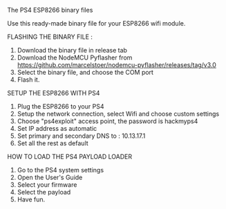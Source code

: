 The PS4 ESP8266 binary files 

Use this ready-made binary file for your ESP8266 wifi module.

FLASHING THE BINARY FILE :

1. Download the binary file in release tab
2. Download the NodeMCU Pyflasher from 
https://github.com/marcelstoer/nodemcu-pyflasher/releases/tag/v3.0
3. Select the binary file, and choose the COM port
4. Flash it.


SETUP THE ESP8266 WITH PS4

1. Plug the ESP8266 to your PS4
2. Setup the network connection, select Wifi and choose custom settings
3. Choose "ps4exploit" access point, the password is hackmyps4
4. Set IP address as automatic
5. Set primary and secondary DNS to : 10.13.17.1
6. Set all the rest as default


HOW TO LOAD THE PS4 PAYLOAD LOADER

1. Go to the PS4 system settings
2. Open the User's Guide
3. Select your firmware 
4. Select the payload
5. Have fun.

